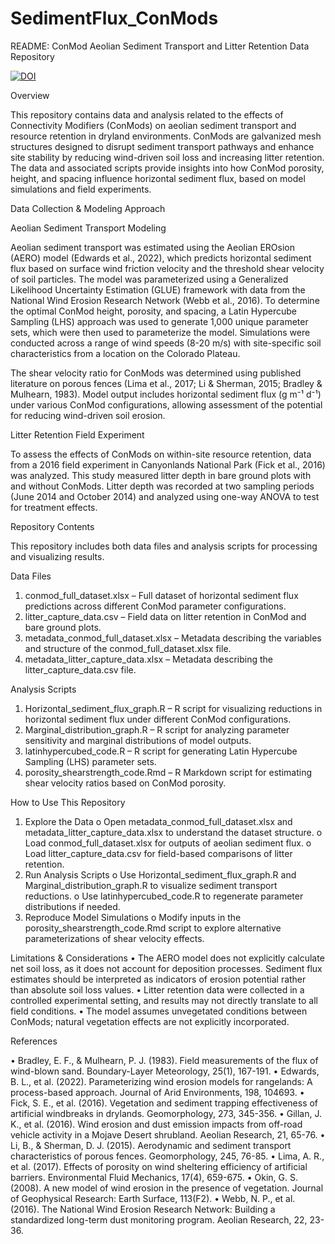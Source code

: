 # SedimentFlux_ConMods

README: ConMod Aeolian Sediment Transport and Litter Retention Data Repository

[![DOI](https://zenodo.org/badge/970281031.svg)](https://doi.org/10.5281/zenodo.15257904)

Overview

This repository contains data and analysis related to the effects of Connectivity Modifiers (ConMods) on aeolian sediment transport and resource retention in dryland environments. ConMods are galvanized mesh structures designed to disrupt sediment transport pathways and enhance site stability by reducing wind-driven soil loss and increasing litter retention. The data and associated scripts provide insights into how ConMod porosity, height, and spacing influence horizontal sediment flux, based on model simulations and field experiments.

Data Collection & Modeling Approach

Aeolian Sediment Transport Modeling

Aeolian sediment transport was estimated using the Aeolian EROsion (AERO) model (Edwards et al., 2022), which predicts horizontal sediment flux based on surface wind friction velocity and the threshold shear velocity of soil particles. The model was parameterized using a Generalized Likelihood Uncertainty Estimation (GLUE) framework with data from the National Wind Erosion Research Network (Webb et al., 2016).
To determine the optimal ConMod height, porosity, and spacing, a Latin Hypercube Sampling (LHS) approach was used to generate 1,000 unique parameter sets, which were then used to parameterize the model. Simulations were conducted across a range of wind speeds (8-20 m/s) with site-specific soil characteristics from a location on the Colorado Plateau.

The shear velocity ratio for ConMods was determined using published literature on porous fences (Lima et al., 2017; Li & Sherman, 2015; Bradley & Mulhearn, 1983). Model output includes horizontal sediment flux (g m⁻¹ d⁻¹) under various ConMod configurations, allowing assessment of the potential for reducing wind-driven soil erosion.

Litter Retention Field Experiment

To assess the effects of ConMods on within-site resource retention, data from a 2016 field experiment in Canyonlands National Park (Fick et al., 2016) was analyzed. This study measured litter depth in bare ground plots with and without ConMods. Litter depth was recorded at two sampling periods (June 2014 and October 2014) and analyzed using one-way ANOVA to test for treatment effects.

Repository Contents

This repository includes both data files and analysis scripts for processing and visualizing results.

Data Files
1.	conmod_full_dataset.xlsx – Full dataset of horizontal sediment flux predictions across different ConMod parameter configurations.
2.	litter_capture_data.csv – Field data on litter retention in ConMod and bare ground plots.
3.	metadata_conmod_full_dataset.xlsx – Metadata describing the variables and structure of the conmod_full_dataset.xlsx file.
4.	metadata_litter_capture_data.xlsx – Metadata describing the litter_capture_data.csv file.

Analysis Scripts
1.	Horizontal_sediment_flux_graph.R – R script for visualizing reductions in horizontal sediment flux under different ConMod configurations.
2.	Marginal_distribution_graph.R – R script for analyzing parameter sensitivity and marginal distributions of model outputs.
3.	latinhypercubed_code.R – R script for generating Latin Hypercube Sampling (LHS) parameter sets.
4.	porosity_shearstrength_code.Rmd – R Markdown script for estimating shear velocity ratios based on ConMod porosity.

How to Use This Repository
1.	Explore the Data
o	Open metadata_conmod_full_dataset.xlsx and metadata_litter_capture_data.xlsx to understand the dataset structure.
o	Load conmod_full_dataset.xlsx for outputs of aeolian sediment flux.
o	Load litter_capture_data.csv for field-based comparisons of litter retention.
2.	Run Analysis Scripts
o	Use Horizontal_sediment_flux_graph.R and Marginal_distribution_graph.R to visualize sediment transport reductions.
o	Use latinhypercubed_code.R to regenerate parameter distributions if needed.
3.	Reproduce Model Simulations
o	Modify inputs in the porosity_shearstrength_code.Rmd script to explore alternative parameterizations of shear velocity effects.

Limitations & Considerations
•	The AERO model does not explicitly calculate net soil loss, as it does not account for deposition processes. Sediment flux estimates should be interpreted as indicators of erosion potential rather than absolute soil loss values.
•	Litter retention data were collected in a controlled experimental setting, and results may not directly translate to all field conditions.
•	The model assumes unvegetated conditions between ConMods; natural vegetation effects are not explicitly incorporated.

References

•	Bradley, E. F., & Mulhearn, P. J. (1983). Field measurements of the flux of wind-blown sand. Boundary-Layer Meteorology, 25(1), 167-191.
•	Edwards, B. L., et al. (2022). Parameterizing wind erosion models for rangelands: A process-based approach. Journal of Arid Environments, 198, 104693.
•	Fick, S. E., et al. (2016). Vegetation and sediment trapping effectiveness of artificial windbreaks in drylands. Geomorphology, 273, 345-356.
•	Gillan, J. K., et al. (2016). Wind erosion and dust emission impacts from off-road vehicle activity in a Mojave Desert shrubland. Aeolian Research, 21, 65-76.
•	Li, B., & Sherman, D. J. (2015). Aerodynamic and sediment transport characteristics of porous fences. Geomorphology, 245, 76-85.
•	Lima, A. R., et al. (2017). Effects of porosity on wind sheltering efficiency of artificial barriers. Environmental Fluid Mechanics, 17(4), 659-675.
•	Okin, G. S. (2008). A new model of wind erosion in the presence of vegetation. Journal of Geophysical Research: Earth Surface, 113(F2).
•	Webb, N. P., et al. (2016). The National Wind Erosion Research Network: Building a standardized long-term dust monitoring program. Aeolian Research, 22, 23-36.
